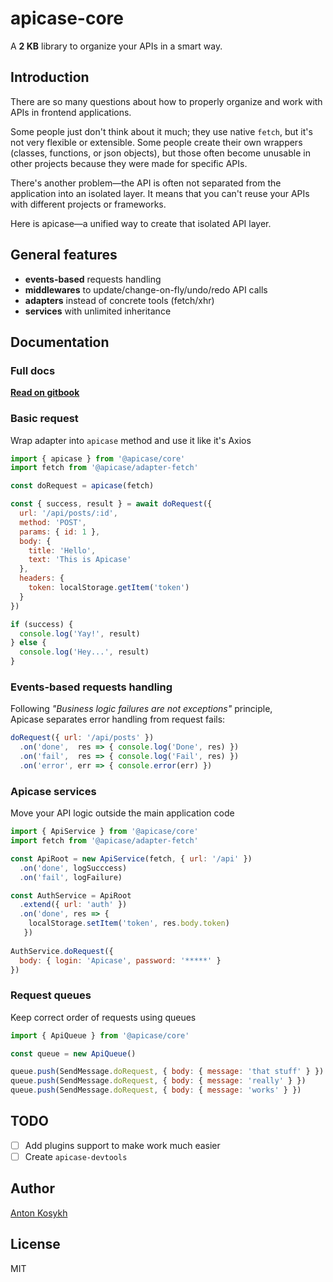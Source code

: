 # apicase-core

A **2 KB** library to organize your APIs in a smart way.

## Introduction

There are so many questions about how to properly organize and work with APIs in frontend applications.

Some people just don't think about it much; they use native `fetch`, but it's not very flexible or extensible. Some people create their own wrappers (classes, functions, or json objects), but those often become unusable in other projects because they were made for specific APIs.

There's another problem—the API is often not separated from the application into an isolated layer. It means that you can't reuse your APIs with different projects or frameworks.

Here is apicase—a unified way to create that isolated API layer.

## General features

* **events-based** requests handling
* **middlewares** to update/change-on-fly/undo/redo API calls
* **adapters** instead of concrete tools (fetch/xhr)
* **services** with unlimited inheritance

## Documentation

### Full docs
[**Read on gitbook**](https://kelin2025.gitbooks.io/apicase/content/)

### Basic request
Wrap adapter into `apicase` method and use it like it's Axios
```javascript
import { apicase } from '@apicase/core'
import fetch from '@apicase/adapter-fetch'

const doRequest = apicase(fetch)

const { success, result } = await doRequest({
  url: '/api/posts/:id',
  method: 'POST',
  params: { id: 1 },
  body: {
    title: 'Hello',
    text: 'This is Apicase'
  },
  headers: {
    token: localStorage.getItem('token')
  }
})

if (success) {
  console.log('Yay!', result)
} else {
  console.log('Hey...', result)
}
```

### Events-based requests handling
Following _"Business logic failures are not exceptions"_ principle,  
Apicase separates error handling from request fails:
```javascript
doRequest({ url: '/api/posts' })
  .on('done',  res => { console.log('Done', res) })
  .on('fail',  res => { console.log('Fail', res) })
  .on('error', err => { console.error(err) })
```

### Apicase services
Move your API logic outside the main application code
```javascript
import { ApiService } from '@apicase/core'
import fetch from '@apicase/adapter-fetch'

const ApiRoot = new ApiService(fetch, { url: '/api' })
  .on('done', logSucccess)
  .on('fail', logFailure)

const AuthService = ApiRoot
  .extend({ url: 'auth' })
  .on('done', res => { 
    localStorage.setItem('token', res.body.token) 
   })
   
AuthService.doRequest({
  body: { login: 'Apicase', password: '*****' }
})
```

### Request queues
Keep correct order of requests using queues
```javascript
import { ApiQueue } from '@apicase/core'

const queue = new ApiQueue()

queue.push(SendMessage.doRequest, { body: { message: 'that stuff' } })
queue.push(SendMessage.doRequest, { body: { message: 'really' } })
queue.push(SendMessage.doRequest, { body: { message: 'works' } })
```

## TODO

* [ ] Add plugins support to make work much easier
* [ ] Create `apicase-devtools`

## Author

[Anton Kosykh](https://github.com/Kelin2025)

## License

MIT
